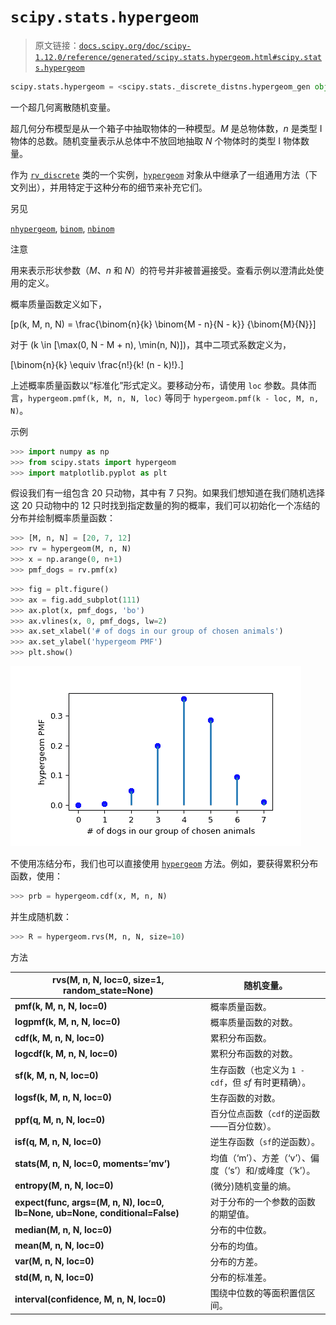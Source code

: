 # `scipy.stats.hypergeom`

> 原文链接：[`docs.scipy.org/doc/scipy-1.12.0/reference/generated/scipy.stats.hypergeom.html#scipy.stats.hypergeom`](https://docs.scipy.org/doc/scipy-1.12.0/reference/generated/scipy.stats.hypergeom.html#scipy.stats.hypergeom)

```py
scipy.stats.hypergeom = <scipy.stats._discrete_distns.hypergeom_gen object>
```

一个超几何离散随机变量。

超几何分布模型是从一个箱子中抽取物体的一种模型。*M* 是总物体数，*n* 是类型 I 物体的总数。随机变量表示从总体中不放回地抽取 *N* 个物体时的类型 I 物体数量。

作为 [`rv_discrete`](https://docs.scipy.org/doc/scipy-1.12.0/reference/generated/scipy.stats.rv_discrete.html#scipy.stats.rv_discrete "scipy.stats.rv_discrete") 类的一个实例，[`hypergeom`](https://docs.scipy.org/doc/scipy-1.12.0/reference/generated/scipy.stats.hypergeom.html#scipy.stats.hypergeom "scipy.stats.hypergeom") 对象从中继承了一组通用方法（下文列出），并用特定于这种分布的细节来补充它们。

另见

[`nhypergeom`](https://docs.scipy.org/doc/scipy-1.12.0/reference/generated/scipy.stats.nhypergeom.html#scipy.stats.nhypergeom "scipy.stats.nhypergeom"), [`binom`](https://docs.scipy.org/doc/scipy-1.12.0/reference/generated/scipy.stats.binom.html#scipy.stats.binom "scipy.stats.binom"), [`nbinom`](https://docs.scipy.org/doc/scipy-1.12.0/reference/generated/scipy.stats.nbinom.html#scipy.stats.nbinom "scipy.stats.nbinom")

注意

用来表示形状参数（*M*、*n* 和 *N*）的符号并非被普遍接受。查看示例以澄清此处使用的定义。

概率质量函数定义如下，

\[p(k, M, n, N) = \frac{\binom{n}{k} \binom{M - n}{N - k}} {\binom{M}{N}}\]

对于 \(k \in [\max(0, N - M + n), \min(n, N)]\)，其中二项式系数定义为，

\[\binom{n}{k} \equiv \frac{n!}{k! (n - k)!}.\]

上述概率质量函数以“标准化”形式定义。要移动分布，请使用 `loc` 参数。具体而言，`hypergeom.pmf(k, M, n, N, loc)` 等同于 `hypergeom.pmf(k - loc, M, n, N)`。

示例

```py
>>> import numpy as np
>>> from scipy.stats import hypergeom
>>> import matplotlib.pyplot as plt 
```

假设我们有一组包含 20 只动物，其中有 7 只狗。如果我们想知道在我们随机选择这 20 只动物中的 12 只时找到指定数量的狗的概率，我们可以初始化一个冻结的分布并绘制概率质量函数：

```py
>>> [M, n, N] = [20, 7, 12]
>>> rv = hypergeom(M, n, N)
>>> x = np.arange(0, n+1)
>>> pmf_dogs = rv.pmf(x) 
```

```py
>>> fig = plt.figure()
>>> ax = fig.add_subplot(111)
>>> ax.plot(x, pmf_dogs, 'bo')
>>> ax.vlines(x, 0, pmf_dogs, lw=2)
>>> ax.set_xlabel('# of dogs in our group of chosen animals')
>>> ax.set_ylabel('hypergeom PMF')
>>> plt.show() 
```

![../../_images/scipy-stats-hypergeom-1_00_00.png](img/8cd2f1013fa2672b92aef5e7e3069339.png)

不使用冻结分布，我们也可以直接使用 [`hypergeom`](https://docs.scipy.org/doc/scipy-1.12.0/reference/generated/scipy.stats.hypergeom.html#scipy.stats.hypergeom "scipy.stats.hypergeom") 方法。例如，要获得累积分布函数，使用：

```py
>>> prb = hypergeom.cdf(x, M, n, N) 
```

并生成随机数：

```py
>>> R = hypergeom.rvs(M, n, N, size=10) 
```

方法

| **rvs(M, n, N, loc=0, size=1, random_state=None)** | 随机变量。 |
| --- | --- |
| **pmf(k, M, n, N, loc=0)** | 概率质量函数。 |
| **logpmf(k, M, n, N, loc=0)** | 概率质量函数的对数。 |
| **cdf(k, M, n, N, loc=0)** | 累积分布函数。 |
| **logcdf(k, M, n, N, loc=0)** | 累积分布函数的对数。 |
| **sf(k, M, n, N, loc=0)** | 生存函数（也定义为 `1 - cdf`，但 *sf* 有时更精确）。 |
| **logsf(k, M, n, N, loc=0)** | 生存函数的对数。 |
| **ppf(q, M, n, N, loc=0)** | 百分位点函数（`cdf`的逆函数——百分位数）。 |
| **isf(q, M, n, N, loc=0)** | 逆生存函数（`sf`的逆函数）。 |
| **stats(M, n, N, loc=0, moments=’mv’)** | 均值（‘m’）、方差（‘v’）、偏度（‘s’）和/或峰度（‘k’）。 |
| **entropy(M, n, N, loc=0)** | (微分)随机变量的熵。 |
| **expect(func, args=(M, n, N), loc=0, lb=None, ub=None, conditional=False)** | 对于分布的一个参数的函数的期望值。 |
| **median(M, n, N, loc=0)** | 分布的中位数。 |
| **mean(M, n, N, loc=0)** | 分布的均值。 |
| **var(M, n, N, loc=0)** | 分布的方差。 |
| **std(M, n, N, loc=0)** | 分布的标准差。 |
| **interval(confidence, M, n, N, loc=0)** | 围绕中位数的等面积置信区间。 |
